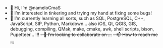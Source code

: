 - 👋 Hi, I’m @nameloCmaS
- 👀 I’m interested in tinkering and trying my hand at fixing some bugs!
- 🌱 I’m currently learning all sorts, such as SQL, PostgreSQL, C++, JavaScript, SIP, Python, Markdown... also iOS, Qt, QGIS, GIS, debugging, compiling, QMak, make, cmake, awk, shell scripts, bison, Pupetteer... !!!
~~- 💞️ I’m looking to collaborate on ...~~
~~- 📫 How to reach me ...~~

<!---
nameloCmaS/nameloCmaS is a ✨ special ✨ repository because its `README.md` (this file) appears on your GitHub profile.
You can click the Preview link to take a look at your changes.
--->
